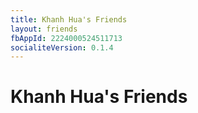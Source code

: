 ```yaml
---
title: Khanh Hua's Friends
layout: friends
fbAppId: 2224000524511713
socialiteVersion: 0.1.4
---
```


# Khanh Hua's Friends

<div id="root">
</div>
